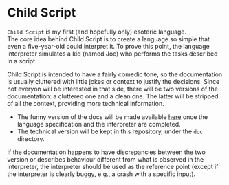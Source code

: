 # Child Script

`Child Script` is my first (and hopefully only) esoteric language.  
The core idea behind Child Script is to create a language so simple that even a five-year-old could interpret it. To prove this point, the language interpreter simulates a kid (named Joe) who performs the tasks described in a script.

Child Script is intended to have a fairly comedic tone, so the documentation is usually cluttered with little jokes or context to justify the decisions. Since not everyon will be interested in that side, there will be two versions of the documentation: a cluttered one and a clean one. The latter will be stripped of all the context, providing more technical information.

- The funny version of the docs will be made available [here](https://esolangs.org) once the language specification and the interpreter are completed.
- The technical version will be kept in this repository, under the `doc` directory.

If the documentation happens to have discrepancies between the two version or describes behaviour different from what is observed in the interpreter, the interpreter should be used as the reference point (except if the interpreter is clearly buggy, e.g., a crash with a specific input).
